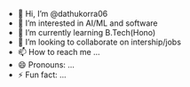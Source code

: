 - 👋 Hi, I’m @dathukorra06
- 👀 I’m interested in AI/ML and software
- 🌱 I’m currently learning B.Tech(Hono)
- 💞️ I’m looking to collaborate on intership/jobs
- 📫 How to reach me ...
- 😄 Pronouns: ...
- ⚡ Fun fact: ...

<!---
dathukorra06/dathukorra06 is a ✨ special ✨ repository because its `README.md` (this file) appears on your GitHub profile.
You can click the Preview link to take a look at your changes.
--->

